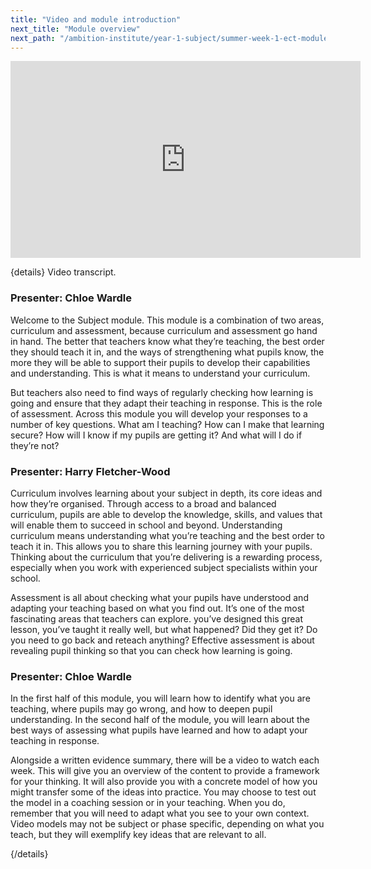 ```yaml
---
title: "Video and module introduction"
next_title: "Module overview"
next_path: "/ambition-institute/year-1-subject/summer-week-1-ect-module-overview"
---
```


<iframe width="560" height="315" src="https://www.youtube.com/embed/ZbIOnky1a9E" title="YouTube video player" frameborder="0" allow="accelerometer; autoplay; clipboard-write; encrypted-media; gyroscope; picture-in-picture; web-share" allowfullscreen></iframe>

{details}
Video transcript.

### Presenter: Chloe Wardle

Welcome to the Subject module. This module is a combination of two areas, curriculum
and assessment, because curriculum and assessment go hand in hand. The better that
teachers know what they’re teaching, the best order they should teach it in, and
the ways of strengthening what pupils know, the more they will be able to support
their pupils to develop their capabilities and understanding. This is what it means
to understand your curriculum.

But teachers also need to find ways of regularly checking how learning is going and ensure that they adapt their teaching in response. This is the role of assessment. Across this module you will develop your responses to a number of key questions. What am I teaching? How can I make that learning secure? How will I know if my pupils are getting it? And what will I do if they’re not?

### Presenter: Harry Fletcher-Wood

Curriculum involves learning about your subject in depth, its core ideas and how
they’re organised. Through access to a broad and balanced curriculum, pupils are
able to develop the knowledge, skills, and values that will enable them to succeed
in school and beyond. Understanding curriculum means understanding what you’re teaching
and the best order to teach it in. This allows you to share this learning journey
with your pupils. Thinking about the curriculum that you’re delivering is a rewarding
process, especially when you work with experienced subject specialists within your
school.

Assessment is all about checking what your pupils have understood and adapting your teaching based on what you find out. It’s one of the most fascinating areas that teachers can explore. you’ve designed this great lesson, you’ve taught it really well, but what happened? Did they get it? Do you need to go back and reteach anything? Effective assessment is about revealing pupil thinking so that you can check how learning is going.

### Presenter: Chloe Wardle

In the first half of this module, you will learn how to identify what you are teaching,
where pupils may go wrong, and how to deepen pupil understanding. In the second half
of the module, you will learn about the best ways of assessing what pupils have learned
and how to adapt your teaching in response.

Alongside a written evidence summary, there will be a video to watch each week. This will give you an overview of the content to provide a framework for your thinking. It will also provide you with a concrete model of how you might transfer some of the ideas into practice. You may choose to test out the model in a coaching session or in your teaching. When you do, remember that you will need to adapt what you see to your own context. Video models may not be subject or phase specific, depending on what you teach, but they will exemplify key ideas that are relevant to all.

{/details}
